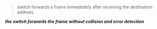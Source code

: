 >switch forwards a frame immediately after receiving the destination address.

***the switch forwards the frame without collision and error detection***